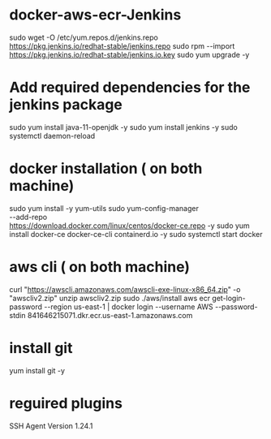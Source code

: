 # docker-aws-ecr-Jenkins

sudo wget -O /etc/yum.repos.d/jenkins.repo \
    https://pkg.jenkins.io/redhat-stable/jenkins.repo
sudo rpm --import https://pkg.jenkins.io/redhat-stable/jenkins.io.key
sudo yum upgrade -y 
# Add required dependencies for the jenkins package
sudo yum install java-11-openjdk -y
sudo yum install jenkins -y 
sudo systemctl daemon-reload


# docker installation ( on both machine)

 sudo yum install -y yum-utils
 sudo yum-config-manager \
    --add-repo \
    https://download.docker.com/linux/centos/docker-ce.repo -y 
sudo yum install docker-ce docker-ce-cli containerd.io -y 
sudo systemctl start docker

# aws cli ( on both machine) 

curl "https://awscli.amazonaws.com/awscli-exe-linux-x86_64.zip" -o "awscliv2.zip"
unzip awscliv2.zip
sudo ./aws/install
aws ecr get-login-password --region us-east-1 | docker login --username AWS --password-stdin 841646215071.dkr.ecr.us-east-1.amazonaws.com

# install git
yum install git -y


# reguired plugins
SSH Agent 
Version
1.24.1
